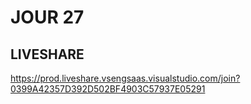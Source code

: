 # JOUR 27

## LIVESHARE

https://prod.liveshare.vsengsaas.visualstudio.com/join?0399A42357D392D502BF4903C57937E05291
